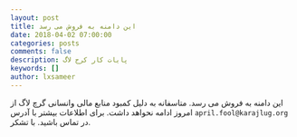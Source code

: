 ```yaml
---
layout: post
title: این دامنه به فروش می رسد
date: 2018-04-02 07:00:00
categories: posts
comments: false
description: پایات کار کرج لاگ
keywords: []
author: lxsameer
---
```


این دامنه به فروش می رسد. متاسفانه به دلیل کمبود منابع مالی وانسانی گرچ لاگ از امروز ادامه نحواهد داشت. برای اطلاعات بیشتر با آدرس `april.fool@karajlug.org` در تماس باشید. با تشکر.

